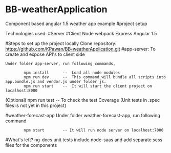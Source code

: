 # BB-weatherApplication

Component based angular 1.5 weather app example
#project setup

Technologies used:
#Server                           	#Client
Node 							  	webpack
Express								Angular 1.5

#Steps to set up the project locally
Clone repository: https://github.com/KPawan/BB-weatherApplication.git
#app-server: To create and expose API's to client side

	Under folder app-server, run following commands,

			npm install      --  Load all node modules
			npm run dev      --  This command will bundle all scripts into app.bundle.js and vendor.js under folder js.
			npm run start    --  It will start the client project on localhost:8080
	
(Optional)	npm run test     --  To check the test Coverage (Unit tests in .spec files is not yet in this project)

#weather-forecast-app
	Under folder weather-forecast-app, run following command

			npm start        -- It will run node server on localhost:7000

#What's left?
	ng-docs
	unit tests
	include node-saas and add separate scss files for the components
